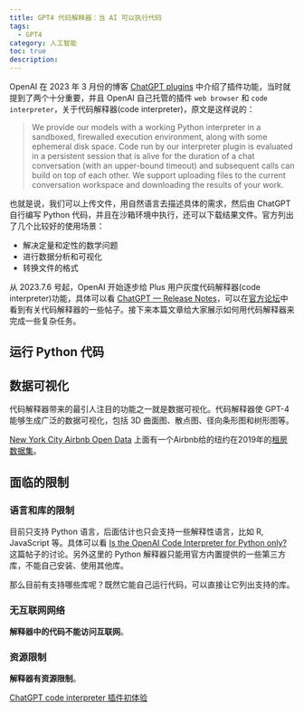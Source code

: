 ```yaml
---
title: GPT4 代码解释器：当 AI 可以执行代码
tags:
  - GPT4
category: 人工智能
toc: true
description: 
---
```


OpenAI 在 2023 年 3 月份的博客 [ChatGPT plugins](https://openai.com/blog/chatgpt-plugins) 中介绍了插件功能，当时就提到了两个十分重要，并且 OpenAI 自己托管的插件 `web browser` 和 `code interpreter`，关于代码解释器(code interpreter)，原文是这样说的：

> We provide our models with a working Python interpreter in a sandboxed, firewalled execution environment, along with some ephemeral disk space. Code run by our interpreter plugin is evaluated in a persistent session that is alive for the duration of a chat conversation (with an upper-bound timeout) and subsequent calls can build on top of each other. We support uploading files to the current conversation workspace and downloading the results of your work.

也就是说，我们可以上传文件，用自然语言去描述具体的需求，然后由 ChatGPT 自行编写 Python 代码，并且在沙箱环境中执行，还可以下载结果文件。官方列出了几个比较好的使用场景：

- 解决定量和定性的数学问题
- 进行数据分析和可视化
- 转换文件的格式

从 2023.7.6 号起，OpenAI 开始逐步给 Plus 用户灰度代码解释器(code interpreter)功能，具体可以看 [ChatGPT — Release Notes](https://help.openai.com/en/articles/6825453-chatgpt-release-notes)，可以在[官方论坛](https://community.openai.com/tag/code-interpreter)中看到有关代码解释器的一些帖子。接下来本篇文章给大家展示如何用代码解释器来完成一些复杂任务。

<!--more-->

## 运行 Python 代码

## 数据可视化

代码解释器带来的最引人注目的功能之一就是数据可视化。代码解释器使 GPT-4 能够生成广泛的数据可视化，包括 3D 曲面图、散点图、径向条形图和树形图等。

[New York City Airbnb Open Data](https://www.kaggle.com/datasets/dgomonov/new-york-city-airbnb-open-data/code?resource=download) 上面有一个Airbnb给的纽约在2019年的[租房数据集](https://www.kaggle.com/datasets/dgomonov/new-york-city-airbnb-open-data/download?datasetVersionNumber=3)。



## 面临的限制

### 语言和库的限制
目前只支持 Python 语言，后面估计也只会支持一些解释性语言，比如 R, JavaScript 等。具体可以看 [Is the OpenAI Code Interpreter for Python only?](https://community.openai.com/t/is-the-openai-code-interpreter-for-python-only/228669) 这篇帖子的讨论。另外这里的 Python 解释器只能用官方内置提供的一些第三方库，不能自己安装、使用其他库。

那么目前有支持哪些库呢？既然它能自己运行代码，可以直接让它列出支持的库。

### 无互联网网络

**解释器中的代码不能访问互联网**。

### 资源限制

**解释器有资源限制**。

[ChatGPT code interpreter 插件初体验](https://zhuanlan.zhihu.com/p/628095564)